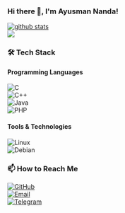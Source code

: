 ### Hi there 👋, I'm Ayusman Nanda!
[![github stats](https://github-readme-stats.vercel.app/api?username=ic7400a)](https://github.com/ic7400a) <br>
![](https://komarev.com/ghpvc/?username=ic7400a&color=blueviolet)

### 🛠️ Tech Stack  
#### Programming Languages  
![C](https://img.shields.io/badge/-C-00599C?style=flat&logo=c&logoColor=white)  
![C++](https://img.shields.io/badge/-C++-00599C?style=flat&logo=c%2B%2B&logoColor=white)  
![Java](https://img.shields.io/badge/-Java-007396?style=flat&logo=java&logoColor=white)  
![PHP](https://img.shields.io/badge/-PHP-777BB4?style=flat&logo=php&logoColor=white) 

#### Tools & Technologies  
![Linux](https://img.shields.io/badge/-Linux-FCC624?style=flat&logo=linux&logoColor=black)  
![Debian](https://img.shields.io/badge/-Debian-A81D33?style=flat&logo=debian&logoColor=white)  

### 📫 How to Reach Me  
[![GitHub](https://img.shields.io/badge/GitHub-ic7400a-181717?style=flat&logo=github)](https://github.com/ic7400a)<br> 
[![Email](https://img.shields.io/badge/Email-Contact%20Me-red?style=flat&logo=gmail)](mailto:atrigveda@gmail.com)<br>
[![Telegram](https://img.shields.io/badge/Telegram-Chat%20with%20me-26A5E4?style=flat&logo=telegram)](https://t.me/ic7400a)
